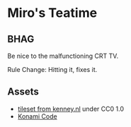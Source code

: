 # Miro's Teatime

## BHAG

Be nice to the malfunctioning CRT TV.

Rule Change: Hitting it, fixes it.

## Assets

- [tileset from kenney.nl](https://kenney.nl/assets/1-bit-pack) under CC0 1.0
- [Konami Code](https://de.wikipedia.org/wiki/Konami_Code)
